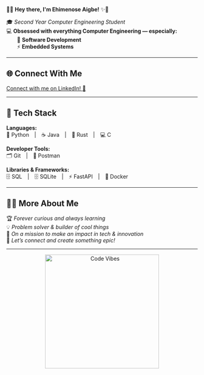 👋✨ **Hey there, I'm Ehimenose Aigbe!** ✨👋

🎓 _Second Year Computer Engineering Student_  
💻 **Obsessed with everything Computer Engineering — especially:**  
  🌟 **Software Development**  
  ⚡ **Embedded Systems**

---

## 🌐 Connect With Me
[Connect with me on LinkedIn! 🚀](www.linkedin.com/in/ehimenose-aigbe-9b0b03285)

---

## 🚀 Tech Stack

**Languages:**  
🐍 Python | ☕ Java | 🦀 Rust | 💻 C  

**Developer Tools:**  
🗂️ Git | 📨 Postman  

**Libraries & Frameworks:**  
🗄️ SQL | 🗄️ SQLite | ⚡ FastAPI | 🐳 Docker  

---

## 🎨✨ More About Me

🏆 _Forever curious and always learning_  
💡 _Problem solver & builder of cool things_  
🤖 _On a mission to make an impact in tech & innovation_  
🌈 _Let’s connect and create something epic!_

---

<p align="center">
  <img src="https://user-images.githubusercontent.com/7221515/137624276-3b4a4a2a-5e56-44dd-8a84-166c8a5e2b8a.gif" width="300" alt="Code Vibes"/>
</p>
